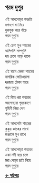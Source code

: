 ## গরম দুপুর

এই আধপোড়া শহরটা<br>
দগদগে ঘা নিয়ে<br>
ধুকপুক করে বাঁচে<br>
গরম দুপুরে<br>

এই চেনা মুখ শহরের<br>
অলিগলি সাপগুলি<br>
দম চেপে পড়ে থাকে<br>
গরম দুপুরে<br>

এই ঘামে ভেজা শহরের<br>
নাগরিক ফেরিওয়ালা<br>
দরজায় টোকা মারে<br>
গরম দুপুরে<br>

এই ঝিম ধরা শহরের<br>
আলোছায়া গৃহকোণে<br>
গৃহিনী নিদ্রা দেন<br>
গরম দুপুরে<br>

এই আধপেটা শহরের<br>
কুকুর কাকের সাথে<br>
জঞ্জালে মুখ রাখে<br>
গরম দুপুরে<br>

এই আধপোড়া শহরের<br>
একা নদী বয়ে চলে<br>
মরা পোড়া ছাই নিয়ে<br>
গরম দুপুরে<br>

**[← সূচিপত্র](../readme.md)**
